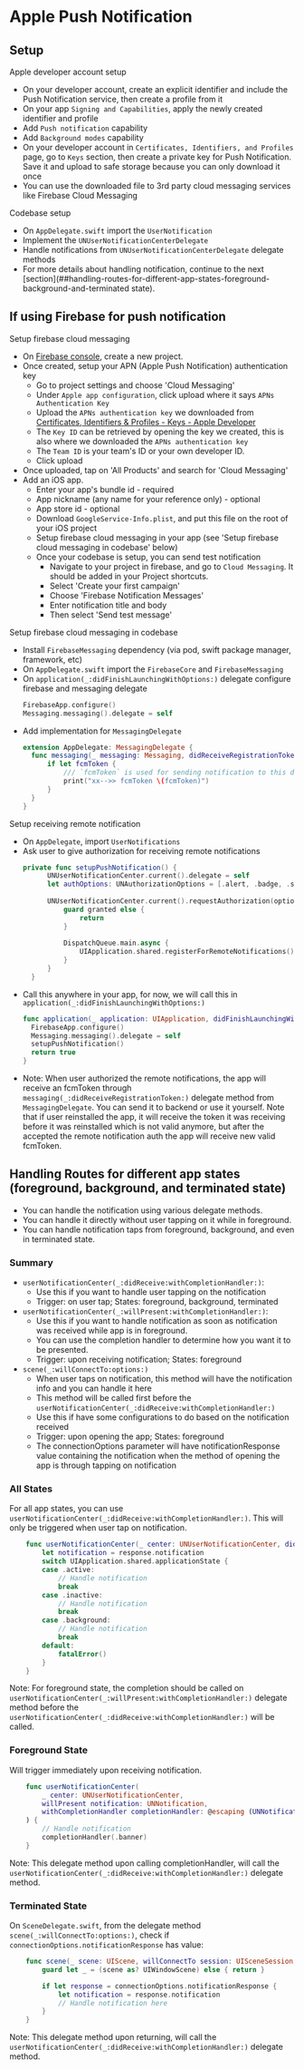 # Apple Push Notification

## Setup

Apple developer account setup
- On your developer account, create an explicit identifier and include the Push Notification service, then create a profile from it
- On your app `Signing and Capabilities`, apply the newly created identifier and profile
- Add `Push notification` capability
- Add `Background modes` capability
- On your developer account in `Certificates, Identifiers, and Profiles` page, go to `Keys` section, then create a private key for Push Notification. Save it and upload to safe storage because you can only download it once
- You can use the downloaded file to 3rd party cloud messaging services like Firebase Cloud Messaging

Codebase setup
- On `AppDelegate.swift` import the `UserNotification`
- Implement the `UNUserNotificationCenterDelegate`
- Handle notifications from `UNUserNotificationCenterDelegate` delegate methods
- For more details about handling notification, continue to the next [section](##handling-routes-for-different-app-states-foreground-background-and-terminated state).

## If using Firebase for push notification
Setup firebase cloud messaging
- On [Firebase console](https://console.firebase.google.com/), create a new project.
- Once created, setup your APN (Apple Push Notification) authentication key
  - Go to project settings and choose 'Cloud Messaging'
  - Under `Apple app configuration`, click upload where it says `APNs Authentication Key`
  - Upload the `APNs authentication key` we downloaded from [Certificates, Identifiers & Profiles - Keys - Apple Developer](https://developer.apple.com/account/resources/authkeys/list)
  - The `Key ID` can be retrieved by opening the key we created, this is also where we downloaded the `APNs authentication key`
  - The `Team ID` is your team's ID or your own developer ID.
  - Click upload
- Once uploaded, tap on 'All Products' and search for 'Cloud Messaging'
- Add an iOS app.
  - Enter your app's bundle id - required
  - App nickname (any name for your reference only) - optional
  - App store id - optional
  - Download `GoogleService-Info.plist`, and put this file on the root of your iOS project
  - Setup firebase cloud messaging in your app (see 'Setup firebase cloud messaging in codebase' below)
  - Once your codebase is setup, you can send test notification
    - Navigate to your project in firebase, and go to `Cloud Messaging`. It should be added in your Project shortcuts.
    - Select 'Create your first campaign'
    - Choose 'Firebase Notification Messages'
    - Enter notification title and body
    - Then select 'Send test message'

Setup firebase cloud messaging in codebase
- Install `FirebaseMessaging` dependency (via pod, swift package manager, framework, etc)
- On `AppDelegate.swift` import the `FirebaseCore` and `FirebaseMessaging`
- On `application(_:didFinishLaunchingWithOptions:)` delegate configure firebase and messaging delegate
  ```swift
  FirebaseApp.configure()
  Messaging.messaging().delegate = self
  ```
- Add implementation for `MessagingDelegate`
  ```swift
  extension AppDelegate: MessagingDelegate {
    func messaging(_ messaging: Messaging, didReceiveRegistrationToken fcmToken: String?) {
        if let fcmToken {
            /// `fcmToken` is used for sending notification to this device.
            print("xx-->> fcmToken \(fcmToken)")
        }
    }
  }
  ```
Setup receiving remote notification
- On `AppDelegate`, import `UserNotifications`
- Ask user to give authorization for receiving remote notifications
  ```swift
  private func setupPushNotification() {
        UNUserNotificationCenter.current().delegate = self
        let authOptions: UNAuthorizationOptions = [.alert, .badge, .sound]
        
        UNUserNotificationCenter.current().requestAuthorization(options: authOptions) { granted, error in
            guard granted else {
                return
            }
            
            DispatchQueue.main.async {
                UIApplication.shared.registerForRemoteNotifications()
            }
        }
    }
  ```
- Call this anywhere in your app, for now, we will call this in `application(_:didFinishLaunchingWithOptions:)`
  ```swift
  func application(_ application: UIApplication, didFinishLaunchingWithOptions launchOptions: [UIApplication.LaunchOptionsKey: Any]?) -> Bool {
    FirebaseApp.configure()
    Messaging.messaging().delegate = self
    setupPushNotification()
    return true
  }
  ```
- Note: When user authorized the remote notifications, the app will receive an fcmToken through `messaging(_:didReceiveRegistrationToken:)` delegate method from `MessagingDelegate`. You can send it to backend or use it yourself. Note that if user reinstalled the app, it will receive the token it was receiving before it was reinstalled which is not valid anymore, but after the accepted the remote notification auth the app will receive new valid fcmToken.

## Handling Routes for different app states (foreground, background, and terminated state)
- You can handle the notification using various delegate methods.
- You can handle it directly without user tapping on it while in foreground.
- You can handle notification taps from foreground, background, and even in terminated state.

### Summary

- `userNotificationCenter(_:didReceive:withCompletionHandler:)`:
    - Use this if you want to handle user tapping on the notification
    - Trigger: on user tap; States: foreground, background, terminated
- `userNotificationCenter(_:willPresent:withCompletionHandler:)`:
    - Use this if you want to handle notification as soon as notification was received while app is in foreground.
    - You can use the completion handler to determine how you want it to be presented.
    - Trigger: upon receiving notification; States: foreground
- `scene(_:willConnectTo:options:)`
    - When user taps on notification, this method will have the notification info and you can handle it here
    - This method will be called first before the `userNotificationCenter(_:didReceive:withCompletionHandler:)`
    - Use this if have some configurations to do based on the notification received
    - Trigger: upon opening the app; States: foreground
    - The connectionOptions parameter will have notificationResponse value containing the notification when the method of opening the app is through tapping on notification 


### All States

For all app states, you can use `userNotificationCenter(_:didReceive:withCompletionHandler:)`.
This will only be triggered when user tap on notification.
```swift
    func userNotificationCenter(_ center: UNUserNotificationCenter, didReceive response: UNNotificationResponse, withCompletionHandler completionHandler: @escaping () -> Void) {
        let notification = response.notification
        switch UIApplication.shared.applicationState {
        case .active:
            // Handle notification
            break
        case .inactive:
            // Handle notification
            break
        case .background:
            // Handle notification
            break
        default:
            fatalError()
        }
    }
```

Note: For foreground state, the completion should be called on `userNotificationCenter(_:willPresent:withCompletionHandler:)` delegate method before the `userNotificationCenter(_:didReceive:withCompletionHandler:)` will be called. 

### Foreground State

Will trigger immediately upon receiving notification.
```swift
    func userNotificationCenter(
        _ center: UNUserNotificationCenter,
        willPresent notification: UNNotification,
        withCompletionHandler completionHandler: @escaping (UNNotificationPresentationOptions) -> Void
    ) {
        // Handle notification
        completionHandler(.banner)
    }
```

Note: This delegate method upon calling completionHandler, will call the `userNotificationCenter(_:didReceive:withCompletionHandler:)` delegate method.



### Terminated State

On `SceneDelegate.swift`, from the delegate method `scene(_:willConnectTo:options:)`, check if `connectionOptions.notificationResponse` has value:
```swift
    func scene(_ scene: UIScene, willConnectTo session: UISceneSession, options connectionOptions: UIScene.ConnectionOptions) {
        guard let _ = (scene as? UIWindowScene) else { return }

        if let response = connectionOptions.notificationResponse {
            let notification = response.notification
            // Handle notification here
        }
    }
```
Note: This delegate method upon returning, will call the `userNotificationCenter(_:didReceive:withCompletionHandler:)` delegate method.

